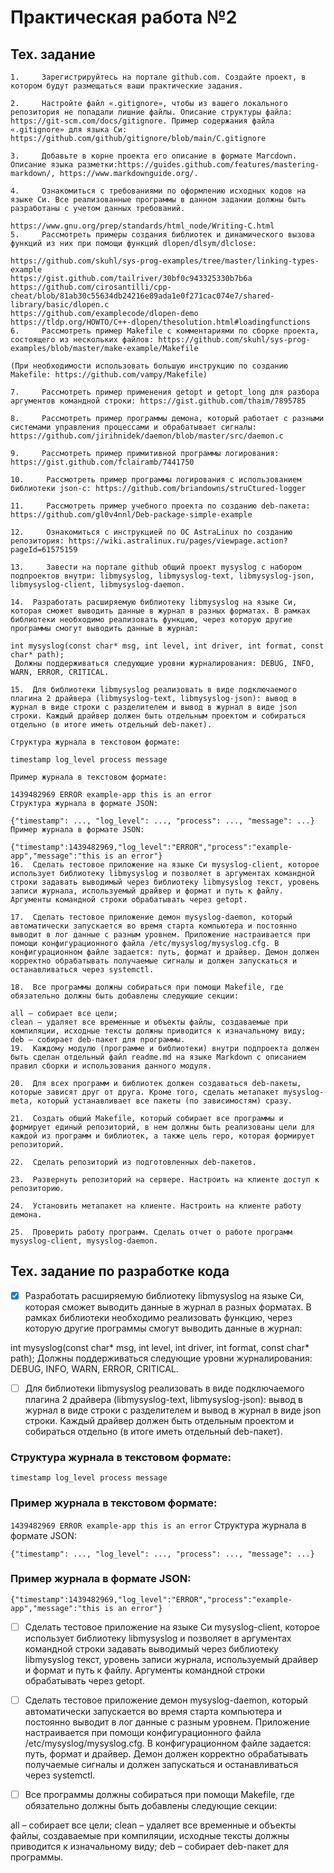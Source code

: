 # **Практическая работа №2**

## Тех. задание
```
1.     Зарегистрируйтесь на портале github.com. Создайте проект, в котором будут размещаться ваши практические задания.

2.     Настройте файл «.gitignore», чтобы из вашего локального репозитория не попадали лишние файлы. Описание структуры файла: https://git-scm.com/docs/gitignore. Пример содержания файла «.gitignore» для языка Си: https://github.com/github/gitignore/blob/main/C.gitignore

3.     Добавьте в корне проекта его описание в формате Marcdown. Описание языка разметки:https://guides.github.com/features/mastering-markdown/, https://www.markdownguide.org/.

4.     Ознакомиться с требованиями по оформлению исходных кодов на языке Си. Все реализованные программы в данном задании должны быть разработаны с учетом данных требований.

https://www.gnu.org/prep/standards/html_node/Writing-C.html
5.     Рассмотреть примеры создания библиотек и динамического вызова функций из них при помощи функций dlopen/dlsym/dlclose:

https://github.com/skuhl/sys-prog-examples/tree/master/linking-types-example
https://gist.github.com/tailriver/30bf0c943325330b7b6a
https://github.com/cirosantilli/cpp-cheat/blob/81ab30c55634db24216e89ada1e0f271cac074e7/shared-library/basic/dlopen.c
https://github.com/examplecode/dlopen-demo
https://tldp.org/HOWTO/C++-dlopen/thesolution.html#loadingfunctions
6.     Рассмотреть пример Makefile с комментариями по сборке проекта, состоящего из нескольких файлов: https://github.com/skuhl/sys-prog-examples/blob/master/make-example/Makefile

(При необходимости использовать большую инструкцию по созданию Makefile: https://github.com/vampy/Makefile)

7.     Рассмотреть пример применения getopt и getopt_long для разбора аргументов командной строки: https://gist.github.com/thaim/7895785

8.     Рассмотреть пример программы демона, который работает с разными системами управления процессами и обрабатывает сигналы: https://github.com/jirihnidek/daemon/blob/master/src/daemon.c

9.     Рассмотреть пример примитивной программы логирования: https://gist.github.com/fclairamb/7441750

10.     Рассмотреть пример программы логирования с использованием библиотеки json-c: https://github.com/briandowns/struCtured-logger

11.     Рассмотреть пример учебного проекта по созданию deb-пакета: https://github.com/gl0v4nnl/Deb-package-simple-example

12.     Ознакомиться с инструкцией по ОС AstraLinux по созданию репозитория: https://wiki.astralinux.ru/pages/viewpage.action?pageId=61575159

13.     Завести на портале github общий проект mysyslog с набором подпроектов внутри: libmysyslog, libmysyslog-text, libmysyslog-json, libmysyslog-client, libmysyslog-daemon.

14.  Разработать расширяемую библиотеку libmysyslog на языке Си, которая сможет выводить данные в журнал в разных форматах. В рамках библиотеки необходимо реализовать функцию, через которую другие программы смогут выводить данные в журнал:

int mysyslog(const char* msg, int level, int driver, int format, const char* path);
 Должны поддерживаться следующие уровни журналирования: DEBUG, INFO, WARN, ERROR, CRITICAL.

15.  Для библиотеки libmysyslog реализовать в виде подключаемого плагина 2 драйвера (libmysyslog-text, libmysyslog-json): вывод в журнал в виде строки с разделителем и вывод в журнал в виде json строки. Каждый драйвер должен быть отдельным проектом и собираться отдельно (в итоге иметь отдельный deb-пакет).

Структура журнала в текстовом формате:

timestamp log_level process message

Пример журнала в текстовом формате:

1439482969 ERROR example-app this is an error
Структура журнала в формате JSON:

{"timestamp": ..., "log_level": ..., "process": ..., "message": ...}
Пример журнала в формате JSON:

{"timestamp":1439482969,"log_level":"ERROR","process":"example-app","message":"this is an error"}
16.  Сделать тестовое приложение на языке Си mysyslog-client, которое использует библиотеку libmysyslog и позволяет в аргументах командной строки задавать выводимый через библиотеку libmysyslog текст, уровень записи журнала, используемый драйвер и формат и путь к файлу. Аргументы командной строки обрабатывать через getopt.

17.  Сделать тестовое приложение демон mysyslog-daemon, который автоматически запускается во время старта компьютера и постоянно выводит в лог данные с разным уровнем. Приложение настраивается при помощи конфигурационного файла /etc/mysyslog/mysyslog.cfg. В конфигурационном файле задается: путь, формат и драйвер. Демон должен корректно обрабатывать получаемые сигналы и должен запускаться и останавливаться через systemctl.

18.  Все программы должны собираться при помощи Makefile, где обязательно должны быть добавлены следующие секции:

all – собирает все цели;
clean – удаляет все временные и объекты файлы, создаваемые при компиляции, исходные тексты должны приводится к изначальному виду;
deb – собирает deb-пакет для программы.
19.  Каждому модулю (программе и библиотеки) внутри подпроекта должен быть сделан отдельный файл readme.md на языке Markdown с описанием правил сборки и использования данного модуля.

20.  Для всех программ и библиотек должен создаваться deb-пакеты, которые зависят друг от друга. Кроме того, сделать метапакет mysyslog-meta, который устанавливает все пакеты (по зависимостям) сразу.

21.  Создать общий Makefile, который собирает все программы и формирует единый репозиторий, в нем должны быть реализованы цели для каждой из программ и библиотек, а также цель repo, которая формирует репозиторий.

22.  Сделать репозиторий из подготовленных deb-пакетов.

23.  Развернуть репозиторий на сервере. Настроить на клиенте доступ к репозиторию.

24.  Установить метапакет на клиенте. Настроить на клиенте работу демона.

25.  Проверить работу программ. Сделать отчет о работе программ mysyslog-client, mysyslog-daemon. 
```

## Тех. задание по разработке кода

- [x]  Разработать расширяемую библиотеку libmysyslog на языке Си, которая сможет выводить данные в журнал в разных форматах. В рамках библиотеки необходимо реализовать функцию, через которую другие программы смогут выводить данные в журнал:

int mysyslog(const char* msg, int level, int driver, int format, const char* path);
 Должны поддерживаться следующие уровни журналирования: DEBUG, INFO, WARN, ERROR, CRITICAL.

- [ ]  Для библиотеки libmysyslog реализовать в виде подключаемого плагина 2 драйвера (libmysyslog-text, libmysyslog-json): вывод в журнал в виде строки с разделителем и вывод в журнал в виде json строки. Каждый драйвер должен быть отдельным проектом и собираться отдельно (в итоге иметь отдельный deb-пакет).

### Структура журнала в текстовом формате:

`timestamp log_level process message`

### Пример журнала в текстовом формате:

`1439482969 ERROR example-app this is an error`
Структура журнала в формате JSON:

`{"timestamp": ..., "log_level": ..., "process": ..., "message": ...}`

### Пример журнала в формате JSON:

`{"timestamp":1439482969,"log_level":"ERROR","process":"example-app","message":"this is an error"}`

- [ ] Сделать тестовое приложение на языке Си mysyslog-client, которое использует библиотеку libmysyslog и позволяет в аргументах командной строки задавать выводимый через библиотеку libmysyslog текст, уровень записи журнала, используемый драйвер и формат и путь к файлу. Аргументы командной строки обрабатывать через getopt.

- [ ] Сделать тестовое приложение демон mysyslog-daemon, который автоматически запускается во время старта компьютера и постоянно выводит в лог данные с разным уровнем. Приложение настраивается при помощи конфигурационного файла /etc/mysyslog/mysyslog.cfg. В конфигурационном файле задается: путь, формат и драйвер. Демон должен корректно обрабатывать получаемые сигналы и должен запускаться и останавливаться через systemctl.

- [ ] Все программы должны собираться при помощи Makefile, где обязательно должны быть добавлены следующие секции:

all – собирает все цели;
clean – удаляет все временные и объекты файлы, создаваемые при компиляции, исходные тексты должны приводится к изначальному виду;
deb – собирает deb-пакет для программы.

